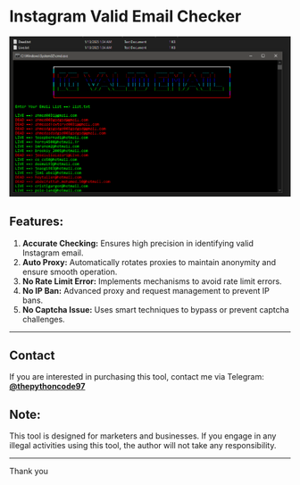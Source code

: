 # Instagram Valid Email Checker

![image](https://raw.githubusercontent.com/alexrony21/Instagram-Valid-Email-Checker/refs/heads/main/instagram_valid_email_checker.png)

## Features:
1. **Accurate Checking:** Ensures high precision in identifying valid Instagram email.
2. **Auto Proxy:** Automatically rotates proxies to maintain anonymity and ensure smooth operation.
3. **No Rate Limit Error:** Implements mechanisms to avoid rate limit errors.
4. **No IP Ban:** Advanced proxy and request management to prevent IP bans.
5. **No Captcha Issue:** Uses smart techniques to bypass or prevent captcha challenges.

---

## Contact
If you are interested in purchasing this tool, contact me via Telegram:  
**[@thepythoncode97](https://t.me/thepythoncode97)**

## Note:
This tool is designed for marketers and businesses. If you engage in any illegal activities using this tool, the author will not take any responsibility.

---
Thank you
